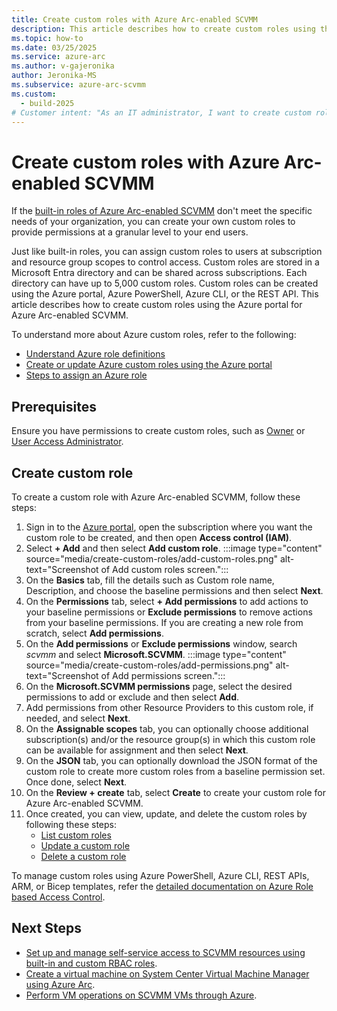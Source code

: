 ```yaml
---
title: Create custom roles with Azure Arc-enabled SCVMM
description: This article describes how to create custom roles using the Azure portal for Azure Arc-enabled SCVMM. 
ms.topic: how-to
ms.date: 03/25/2025
ms.service: azure-arc
ms.author: v-gajeronika
author: Jeronika-MS
ms.subservice: azure-arc-scvmm
ms.custom:
  - build-2025
# Customer intent: "As an IT administrator, I want to create custom roles in Azure Arc-enabled SCVMM, so that I can fine-tune user permissions and access control according to my organization’s specific requirements."
---
```


# Create custom roles with Azure Arc-enabled SCVMM

If the [built-in roles of Azure Arc-enabled SCVMM](/azure/azure-arc/system-center-virtual-machine-manager/built-in-roles) don't meet the specific needs of your organization, you can create your own custom roles to provide permissions at a granular level to your end users. 

Just like built-in roles, you can assign custom roles to users at subscription and resource group scopes to control access. Custom roles are stored in a Microsoft Entra directory and can be shared across subscriptions. Each directory can have up to 5,000 custom roles. Custom roles can be created using the Azure portal, Azure PowerShell, Azure CLI, or the REST API. This article describes how to create custom roles using the Azure portal for Azure Arc-enabled SCVMM.

To understand more about Azure custom roles, refer to the following:

- [Understand Azure role definitions](/azure/role-based-access-control/role-definitions)
- [Create or update Azure custom roles using the Azure portal](/azure/role-based-access-control/custom-roles-portal)
- [Steps to assign an Azure role](/azure/role-based-access-control/role-assignments-steps)

## Prerequisites

Ensure you have permissions to create custom roles, such as [Owner](/azure/role-based-access-control/built-in-roles#owner) or [User Access Administrator](/azure/role-based-access-control/built-in-roles#user-access-administrator).

## Create custom role

To create a custom role with Azure Arc-enabled SCVMM, follow these steps:

1. Sign in to the [Azure portal](https://portal.azure.com/#home), open the subscription where you want the custom role to be created, and then open **Access control (IAM)**.
2. Select **+ Add** and then select **Add custom role**. 
      :::image type="content" source="media/create-custom-roles/add-custom-roles.png" alt-text="Screenshot of Add custom roles screen.":::
3. On the **Basics** tab, fill the details such as Custom role name, Description, and choose the baseline permissions and then select **Next**.
4. On the **Permissions** tab, select **+ Add permissions** to add actions to your baseline permissions or **Exclude permissions** to remove actions from your baseline permissions. If you are creating a new role from scratch, select **Add permissions**.
5. On the **Add permissions** or **Exclude permissions** window, search *scvmm* and select **Microsoft.SCVMM**.
      :::image type="content" source="media/create-custom-roles/add-permissions.png" alt-text="Screenshot of Add permissions screen.":::
6. On the **Microsoft.SCVMM permissions** page, select the desired permissions to add or exclude and then select **Add**. 
7. Add permissions from other Resource Providers to this custom role, if needed, and select **Next**.
8. On the **Assignable scopes** tab, you can optionally choose additional subscription(s) and/or the resource group(s) in which this custom role can be available for assignment and then select **Next**.
9. On the **JSON** tab, you can optionally download the JSON format of the custom role to create more custom roles from a baseline permission set. Once done, select **Next**.
10. On the **Review + create** tab, select **Create** to create your custom role for Azure Arc-enabled SCVMM.
11. Once created, you can view, update, and delete the custom roles by following these steps:
     - [List custom roles](/azure/role-based-access-control/custom-roles-portal#list-custom-roles)
     - [Update a custom role](/azure/role-based-access-control/custom-roles-portal#update-a-custom-role)
     - [Delete a custom role](/azure/role-based-access-control/custom-roles-portal#delete-a-custom-role)

To manage custom roles using Azure PowerShell, Azure CLI, REST APIs, ARM, or Bicep templates, refer the [detailed documentation on Azure Role based Access Control](/azure/role-based-access-control/).

## Next Steps

- [Set up and manage self-service access to SCVMM resources using built-in and custom RBAC roles](/azure/azure-arc/system-center-virtual-machine-manager/set-up-and-manage-self-service-access-scvmm).
- [Create a virtual machine on System Center Virtual Machine Manager using Azure Arc](/azure/azure-arc/system-center-virtual-machine-manager/create-virtual-machine).
- [Perform VM operations on SCVMM VMs through Azure](/azure/azure-arc/system-center-virtual-machine-manager/perform-vm-ops-on-scvmm-through-azure).
